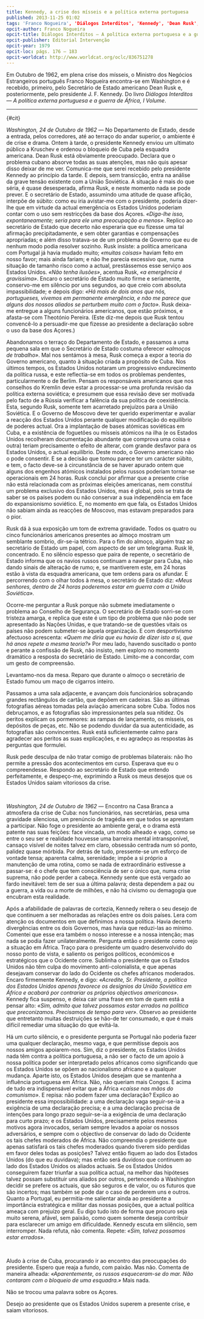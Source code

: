 ```yaml
---
title: Kennedy, a crise dos mísseis e a política externa portuguesa
published: 2013-11-25 01:02
tags: 'Franco Nogueira', 'Diálogos Interditos', 'Kennedy', 'Dean Rusk', 'Cuba', 'Crise dos mísseis', 'ONU'
opcit-author: Franco Nogueira
opcit-title: Diálogos Interditos — A política externa portuguesa e a guerra de África, I Volume
opcit-publisher: Editorial Intervenção
opcit-year: 1979
opcit-loc: págs. 176 – 183
opcit-worldcat: http://www.worldcat.org/oclc/836751278
---
```


Em Outubro de 1962, em plena crise dos mísseis, o Ministro dos Negócios Estrangeiros português Franco Nogueira
encontra-se em Washington e é recebido, primeiro, pelo Secretário de Estado americano Dean Rusk e, posteriormente, pelo
presidente J. F. Kennedy. Do livro _Diálogos Interditos — A política externa portuguesa e a guerra de África, I Volume_.

---
{#cit}

*Washington, 24 de Outubro de 1962* — No Departamento de Estado, desde a entrada, pelos corredores, até ao terraço do
andar superior, o ambiente é de crise e drama. Ontem à tarde, o presidente Kennedy enviou um ultimato público a Kruschev 
e ordenou o bloqueio de Cuba pela esquadra americana. Dean Rusk está obviamente preocupado. Declara que o problema cubano 
absorve todas as suas atenções, mas não quis apesar disso deixar de me ver. Comunica-me que serei recebido pelo presidente 
Kennedy ao princípio da tarde. E depois, sem transicção, entra na análise da grave tensão existente com a União Soviética. 
A situação é mais do que séria, é quase desesperada, afirma Rusk, e neste momento nada se pode prever. E o secretário de
Estado, assumindo uma atitude de quase aflição, interpõe de súbito: como eu iria avistar-me com o presidente, poderia
dizer-lhe que em virtude da actual emergência os Estados Unidos poderiam contar com o uso sem restricções da base dos
Açores. *«Diga-lhe isso, expontaneamente; seria para ele uma preocupação a menos»*. Replico ao secretário de Estado que
decerto não esperaria que eu fizesse uma tal afirmação precipitadamente, e sem obter garantias e compensações
apropriadas; e além disso tratava-se de um problema de Governo que eu de nenhum modo podia resolver sozinho. Rusk
insiste: a política americana com Portugal já havia mudado muito; *«muitas coisas»* haviam feito em nosso favor; mais
ainda fariam; e não lhe parecia excessivo que, numa situação de tamanho risco como a actual, prestássemos esse serviço
aos Estados Unidos. *«Não tenha ilusões»*, acentua Rusk, *«a emergência é gravíssima»*. Encaro o secretário de Estado
muito firme e seriamente, conservo-me em silêncio por uns segundos, ao que creio com absoluta impassibilidade; e depois
digo: *«Há mais de dois anos que nós, portugueses, vivemos em permanente emergência, e não me parece que alguns dos
nossos aliados se perturbem muito com o facto»*. Rusk deixa-me entregue a alguns funcionários americanos, que estão
próximos, e afasta-se com Theotónio Pereira. (Este diz-me depois que Rusk tentou convencê-lo a persuadir-me que fizesse
ao presidente a declaração sobre o uso da base dos Açores.)

Abandonamos o terraço do Departamento de Estado, e passamos a uma pequena sala em que o Secretário de Estado costuma
oferecer *«almoços de trabalho»*. Mal nos sentámos à mesa, Rusk começa a expor a teoria do Governo americano, quanto à
situação criada a propósito de Cuba. Nos últimos tempos, os Estados Unidos notaram um progressivo endurecimento da
política russa, e este reflectia-se em todos os problemas pendentes, particularmente o de Berlim. Pensam os responsáveis
americanos que nos conselhos do Kremlin deve estar a processar-se uma profunda revisão da política externa soviética; e
presumem que essa revisão deve ser motivada pelo facto de a Rússia verificar a falência da sua política de coexistência.
Esta, segundo Rusk, somente tem acarretado prejuízos para a União Soviética. E o Governo de Moscovo deve ter querido
experimentar e avaliar a reacção dos Estados Unidos perante qualquer modificação do equilíbrio de poderes actual. Ora a
implantação de bases atómicas soviéticas em Cuba, e a existência de foguetões ou mísseis atómicos na ilha (e os Estados
Unidos recolheram documentação abundante que comprova uma coisa e outra) teriam precisamente o efeito de alterar, com
grande desfavor para os Estados Unidos, o actual equilíbrio. Deste modo, o Governo americano não o pode consentir. E se
a decisão que tomou parece ter um carácter súbito, e tem, o facto deve-se à circunstância de se haver apurado ontem que
alguns dos engenhos atómicos instalados pelos russos poderiam tornar-se operacionais em 24 horas. Rusk conclui por
afirmar que a presente crise não está relacionada com as próximas eleições americanas, nem constitui um problema
exclusivo dos Estados Unidos, mas é global, pois se trata de saber se os países podem ou não conservar a sua
independência em face do expansionismo soviético. E, no momento em que fala, os Estados Unidos não sabiam ainda as
reacções de Moscovo, mas estavam preparados para o pior.

Rusk dá à sua exposição um tom de extrema gravidade. Todos os quatro ou cinco funcionários americanos presentes ao
almoço mostram um semblante sombrio, dir-se-ia tétrico. Para o fim do almoço, alguém traz ao secretário de Estado um
papel, com aspecto de ser um telegrama. Rusk lê, concentrado. E no silêncio espesso que paira de repente, o secretário
de Estado informa que os navios russos continuam a navegar para Cuba, não dando sinais de alteração de rumo; e, se
mantiverem este, em 24 horas estão à vista da esquadra americana, que tem ordens para os afundar. E percorrendo com o
olhar todos à mesa, o secretário de Estado diz: *«Meus senhores, dentro de 24 horas poderemos estar em guerra com a
União Soviética».*

Ocorre-me perguntar a Rusk porque não submete imediatamente o problema ao Conselho de Segurança. O secretário de
Estado sorri-se com tristeza amarga, e replica que este é um tipo de problema que não pode ser apresentado às Nações
Unidas, e que tratando-se de questões vitais os países não podem submeter-se àquela organização. E com desportivismo
afectuoso acrescenta: *«Quem me diria que eu havia de dizer isto a si, que há anos repete a mesma teoria?»* Por meu lado,
havendo suscitado o ponto e perante a confissão de Rusk, não insisto, nem exploro no momento dramático a resposta do
secretário de Estado. Limito-me a concordar, com um gesto de compreensão.

Levantamo-nos da mesa. Reparo que durante o almoço o secretário de Estado fumou um maço de cigarros inteiro.

Passamos a uma sala adjacente, e avançam dois funcionários sobraçando grandes rectângulos de cartão, que depõem em
cadeiras. São as últimas fotografias aéreas tomadas pela aviação americana sobre Cuba. Todos nos debruçamos, e as
fotografias são impressionantes pela sua nitidez. Os peritos explicam os pormenores: as rampas de lançamento, os
mísseis, os depósitos de peças, etc. Não se podendo duvidar da sua autenticidade, as fotografias são convincentes. Rusk
está suficientemente calmo para agradecer aos peritos as suas explicações, e eu agradeço as respostas às perguntas que
formulei.

Rusk pede desculpa de não tratar comigo de problemas bilaterais: não lho permite a pressão dos acontecimentos em
curso. Esperava que eu o compreendesse. Respondo ao secretário de Estado que entendo perfeitamente, e despeço-me,
exprimindo a Rusk os meus desejos que os Estados Unidos saiam vitoriosos da crise.

<br>

*Washington, 24 de Outubro de 1962* — Encontro na Casa Branca a atmosfera da crise de Cuba: nos funcionários, nas
secretárias, pesa uma gravidade silenciosa, um prenúncio de tragédia em que todos se aprestam a participar. Não foge o
presidente ao ambiente geral, e o drama está patente nas suas feições: face vincada, um modo alheado e vago, como se
entre o seu ser e realidade houvesse uma barreira mental intransponível, cansaço visível de noites talvez em claro,
obsessão centrada num só ponto, palidez quase mórbida. Por detrás de tudo, pressente-se um esforço de vontade tensa;
aparenta calma, serenidade; impõe a si próprio a manutenção de uma rotina, como se nada de extraordinário estivesse a
passar-se: é o chefe que tem consciência de ser o único que, numa crise suprema, não pode perder a cabeça. Kennedy sente
que está vergado ao fardo inevitável: tem de ser sua a última palavra; desta dependem a paz ou a guerra, a vida ou a morte 
de milhões, e não há civismo ou demagogia que encubram esta realidade.

Após a afabilidade de palavras de cortezia, Kennedy reitera o seu desejo de que continuem a ser melhoradas as relações
entre os dois países. Lera com atenção os documentos em que definimos a nossa política. Havia decerto divergências entre
os dois Governos, mas havia que reduzi-las ao mínimo. Comentei que esse era também o nosso interesse e a nossa intenção;
mas nada se podia fazer unilateralmente. Pergunta então o presidente como vejo a situação em África. Traço para o
presidente um quadro desenvolvido do nosso ponto de vista, e saliento os perigos políticos, económicos e estratégicos
que o Ocidente corre. Sublinha o presidente que os Estados Unidos não têm culpa do movimento anti-colonialista, e que
apenas desejavam conservar do lado do Ocidente os chefes africanos moderados. Encaro firmemente Kennedy, e digo:
*«Acredite, Sr. Presidente, a política dos Estados Unidos apenas favorece os desígnios da União Soviética em África e
acabará por contrariar os próprios objectivos americanos»*. Kennedy fica suspenso, e deixa cair uma frase em tom de quem
está a pensar alto: *«Sim, admito que talvez possamos estar errados na política que preconizamos. Precisamos de tempo
para ver»*. Observo ao presidente que entretanto muitas destruições se hão-de ter consumado, e que é mais difícil
remediar uma situação do que evitá-la.

Há um curto silêncio, e o presidente pergunta se Portugal não poderia fazer uma qualquer declaração, mesmo vaga, e que
permitisse depois aos nossos amigos apoiarem-nos. Sim, diz o presidente, os Estados Unidos nada têm contra a política
portuguesa, a não ser o facto de um apoio à nossa política poder ser interpretado pelos africanos como significando que
os Estados Unidos se opõem ao nacionalismo africano e a qualquer mudança. Aparte isto, os Estados Unidos desejam que se
mantenha a influência portuguesa em África. Não, não queriam mais Congos. E acima de tudo era indispensável evitar que a
África *«caísse nas mãos do comunismo»*. E repisa: não podem fazer uma declaração? Explico ao presidente essa
impossibilidade: a uma declaração vaga seguir-se-ia a exigência de uma declaração precisa; e a uma declaração precisa de
intenções para longo prazo seguir-se-ia a exigência de uma declaração para curto prazo; e os Estados Unidos,
precisamente pelos mesmos motivos agora invocados, seriam sempre levados a apoiar os nossos adversários, e sempre com o
objectivo de conservar do lado do Ocidente os tais chefes moderados de África. Não compreendia o presidente que apenas
satisfará os tais chefes moderados quando tiverem sido perdidas em favor deles todas as posições? Talvez então fiquem ao
lado dos Estados Unidos (do que eu duvidava); mas então será duvidoso que continuem ao lado dos Estados Unidos os
aliados actuais. Se os Estados Unidos conseguirem fazer triunfar a sua política actual, na melhor das hipóteses talvez
possam substituir uns aliados por outros, pertencendo a Washington decidir se prefere os actuais, que são seguros e de
valor, ou os futuros que são incertos; mas também se pode dar o caso de perderem uns e outros. Quanto a Portugal, eu
permitia-me salientar ainda ao presidente a importância estratégica e militar das nossas posições, que a actual política
ameaça com prejuízo geral. Eu digo tudo isto de forma que procuro seja muito serena, afável, sem paixão, como quem
somente deseja contribuir para esclarecer um amigo em dificuldade. Kennedy escuta em silêncio, sem interromper. Nada
refuta, não comenta. Repete: *«Sim, talvez possamos estar errados»*.

<br>

Aludo à crise de Cuba, procurando ir ao encontro das preocupações do presidente. Espero que reaja a fundo, com paixão.
Mas não. Comenta de maneira alheada: *«Aparentemente, os russos esqueceram-se do mar. Não contaram com o bloqueio de uma
esquadra.»* Mais nada.

Não se trocou uma palavra sobre os Açores.

Desejo ao presidente que os Estados Unidos superem a presente crise, e saiam vitoriosos.
